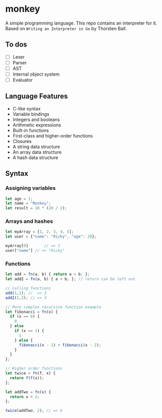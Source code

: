 # monkey
A simple programming language. This repo contains an interpreter for it. Based on `Writing an Interpreter in Go` by Thorsten Ball.

## To dos
- [ ] Lexer
- [ ] Parser
- [ ] AST
- [ ] Internal object system
- [ ] Evaluator

## Language Features
- C-like syntax
- Variable bindings
- Integers and booleans
- Arithmetic expressions
- Built-in functions
- First-class and higher-order functions
- Closures
- A string data structure
- An array data structure
- A hash data structure

## Syntax
### Assigning variables
```javascript
let age = 1;
let name = "Monkey";
let result = 10 * (20 / 2);
```

### Arrays and hashes
```javascript
let myArray = [1, 2, 3, 4, 5];
let user = {"name": "Ricky", "age": 28};

myArray[0]       // => 1
user["name"] // => "Ricky"
```

### Functions
```javascript
let add = fn(a, b) { return a + b; };
let add2 = fn(a, b) { a + b; }; // return can be left out

// Calling functions
add(1,2); //  => 3
add2(1,2); // => 3

// More complex recursive function example
let fibonacci = fn(x) {
  if (x == 0) {
    0
  } else 
    if (x == 1) {
      1
    } else {
      fibonacci(x - 1) + fibonacci(x - 2);
    }
  }
};

// Higher order functions
let twice = fn(f, x) {
  return f(f(x));
};

let addTwo = fn(x) {
  return x + 2;
};

twice(addTwo, 2); // => 6
```
